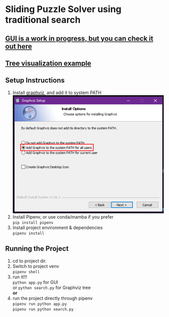 # Sliding Puzzle Solver using traditional search
## [GUI is a work in progress, but you can check it out here](https://sliding-puzzle.fly.dev/)
## [Tree visualization example](./Source.gv.pdf)
## Setup Instructions

1. Install [graphviz](https://gitlab.com/api/v4/projects/4207231/packages/generic/graphviz-releases/7.0.4/windows_10_cmake_Release_graphviz-install-7.0.4-win64.exe), and add it to system PATH  
   ![add graphviz to windows PATH](README.d/graphviz-path.png)
2. Install Pipenv, or use conda/mamba if you prefer  
   ```pip install pipenv```
3. Install project environment & dependencies  
   ```pipenv install```

## Running the Project

1. cd to project dir.  
2. Switch to project venv  
   ```pipenv shell```
3. run it!!!  
   ```python app.py``` for GUI  
   or ```python search.py``` for Graphviz tree  
**or**  
2. run the project directly through pipenv  
   ```pipenv run python app.py```  
   ```pipenv run python search.py```
